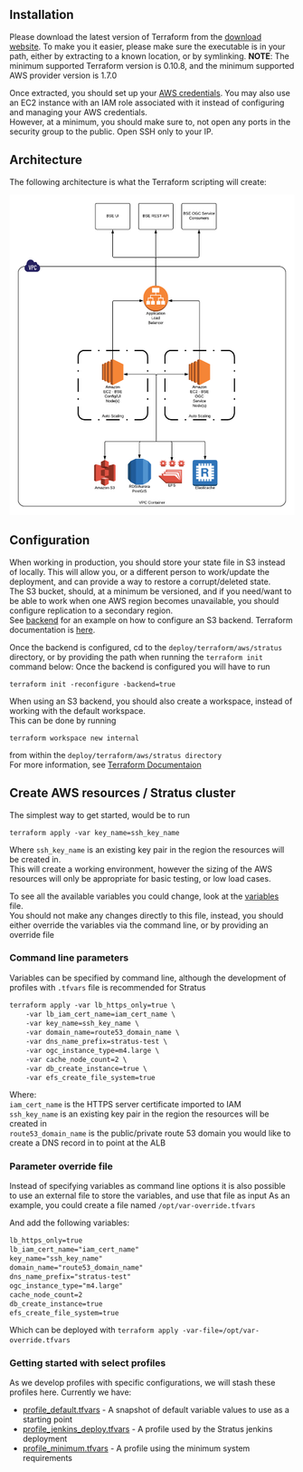 ## Installation
Please download the latest version of Terraform from the [download website](https://www.terraform.io/downloads.html). 
To make you it easier, please make sure the executable is in your path, either by extracting to a known location, or by symlinking. 
**NOTE**: The minimum supported Terraform version is 0.10.8, and the minimum supported AWS provider version is 1.7.0

Once extracted, you should set up your [AWS credentials](http://docs.aws.amazon.com/cli/latest/userguide/cli-chap-getting-started.html). You may also use an EC2 instance with an IAM role associated with it instead of configuring and managing your AWS credentials.  
However, at a minimum, you should make sure to, not open any ports in the security group to the public. Open SSH only to your IP.

## Architecture
The following architecture is what the Terraform scripting will create:

![AWS Architecture](STRATUS_terraform_aws_alb.png)

## Configuration
When working in production, you should store your state file in S3 instead of locally.
This will allow you, or a different person to work/update the deployment, and can provide a way to restore a corrupt/deleted state.  
The S3 bucket, should, at a minimum be versioned, and if you need/want to be able to work when one AWS region becomes unavailable, you should configure replication to a secondary region.  
See [backend](aws/stratus/backend.tf) for an example on how to configure an S3 backend. Terraform documentation is [here](https://www.terraform.io/docs/backends/types/s3.html).  

Once the backend is configured, cd to the ```deploy/terraform/aws/stratus``` directory, or by providing the path when running the `terraform init` command below: 
Once the backend is configured you will have to run 
```
terraform init -reconfigure -backend=true
``` 

When using an S3 backend, you should also create a workspace, instead of working with the default workspace.  
This can be done by running 
```
terraform workspace new internal
```
from within the ```deploy/terraform/aws/stratus directory```  
For more information, see [Terraform Documentaion](https://www.terraform.io/docs/state/workspaces.html)

## Create AWS resources / Stratus cluster
The simplest way to get started, would be to run 
```
terraform apply -var key_name=ssh_key_name
```  
Where ```ssh_key_name``` is an existing key pair in the region the resources will be created in.  
This will create a working environment, however the sizing of the AWS resources will only be appropriate for basic testing, or low load cases. 

To see all the available variables you could change, look at the [variables](aws/stratus/variables.tf) file.  
You should not make any changes directly to this file, instead, you should either override the variables via the command line, or by providing an override file 

### Command line parameters

Variables can be specified by command line, although the development of profiles with ```.tfvars``` file is recommended for Stratus
```
terraform apply -var lb_https_only=true \
    -var lb_iam_cert_name=iam_cert_name \
    -var key_name=ssh_key_name \
    -var domain_name=route53_domain_name \
    -var dns_name_prefix=stratus-test \
    -var ogc_instance_type=m4.large \
    -var cache_node_count=2 \
    -var db_create_instance=true \
    -var efs_create_file_system=true
```

Where:  
```iam_cert_name``` is the HTTPS server certificate imported to IAM  
```ssh_key_name``` is an existing key pair in the region the resources will be created in  
```route53_domain_name``` is the public/private route 53 domain you would like to create a DNS record in to point at the ALB  

### Parameter override file

Instead of specifying variables as command line options it is also possible to use an external file to store the variables, and use that file as input
As an example, you could create a file named ```/opt/var-override.tfvars``` 

And add the following variables: 

```
lb_https_only=true
lb_iam_cert_name="iam_cert_name"
key_name="ssh_key_name"
domain_name="route53_domain_name"
dns_name_prefix="stratus-test"
ogc_instance_type="m4.large"
cache_node_count=2
db_create_instance=true
efs_create_file_system=true
``` 
Which can be deployed with ```terraform apply -var-file=/opt/var-override.tfvars``` 

### Getting started with select profiles
As we develop profiles with specific configurations, we will stash these profiles here. Currently we have:

* [profile_default.tfvars](aws/stratus/overrides/profile_default.tfvars) - A snapshot of default variable values to use as a starting point
* [profile_jenkins_deploy.tfvars](aws/stratus/overrides/profile_jenkins_deploy.tfvars) - A profile used by the Stratus jenkins deployment
* [profile_minimum.tfvars](aws/stratus/overrides/profile_minimum.tfvars) - A profile using the minimum system requirements
